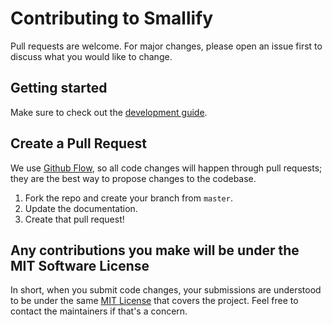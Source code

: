 # Contributing to Smallify

Pull requests are welcome. For major changes, please open an issue first to discuss what you would like to change.

## Getting started

Make sure to check out the [development guide](DEVELOPMENT_GUIDE.md).

## Create a Pull Request

We use [Github Flow](https://guides.github.com/introduction/flow/index.html), so all code changes will happen through pull requests; they are the best way to propose changes to the codebase.

1. Fork the repo and create your branch from `master`.
2. Update the documentation.
3. Create that pull request!

## Any contributions you make will be under the MIT Software License

In short, when you submit code changes, your submissions are understood to be under the same [MIT License](http://choosealicense.com/licenses/mit/) that covers the project. Feel free to contact the maintainers if that's a concern.
